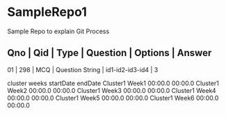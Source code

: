# SampleRepo1
Sample Repo to explain Git Process



Qno | Qid | Type | Question | Options | Answer
-----------------------------------------------------
01 | 298 | MCQ | Question String | id1-id2-id3-id4 | 3


cluster	weeks	startDate	endDate
Cluster1	Week1	00:00.0	00:00.0
Cluster1	Week2	00:00.0	00:00.0
Cluster1	Week3	00:00.0	00:00.0
Cluster1	Week4	00:00.0	00:00.0
Cluster1	Week5	00:00.0	00:00.0
Cluster1	Week6	00:00.0	00:00.0


